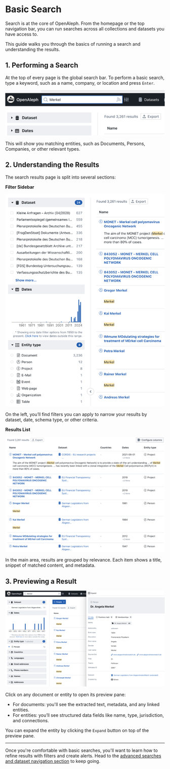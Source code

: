 # Basic Search

Search is at the core of OpenAleph. From the homepage or the top navigation bar, you can run searches across all collections and datasets you have access to.

This guide walks you through the basics of running a search and understanding the results.

## 1. Performing a Search
At the top of every page is the global search bar. To perform a basic search, type a keyword, such as a name, company, or location and press `Enter`.

<div align="center">
  <img src="../../assets/images/simple_search.png" alt="The OpenAleph search bar" width="600"/>
</div>

This will show you matching entities, such as Documents, Persons, Companies, or other relevant types.

## 2. Understanding the Results

The search results page is split into several sections:

**Filter Sidebar**

<div align="center">
  <img src="../../assets/images/search_filter.png" alt="The OpenAleph search filters" width="600"/>
</div>

On the left, you’ll find filters you can apply to narrow your results by dataset, date, schema type, or other criteria.

**Results List**

<div align="center">
  <img src="../../assets/images/resultlist.png" alt="The OpenAleph search result list" width="800"/>
</div>

In the main area, results are grouped by relevance. Each item shows a title, snippet of matched content, and metadata.

## 3. Previewing a Result

<div align="center">
  <img src="../../assets/images/result_preview.png" alt="The OpenAleph search result preview" width="800"/>
</div>

Click on any document or entity to open its preview pane:

- For documents: you'll see the extracted text, metadata, and any linked entities.
- For entities: you’ll see structured data fields like name, type, jurisdiction, and connections.

You can expand the entity by clicking the `Expand` button on top of the preview pane.


---

Once you're comfortable with basic searches, you'll want to learn how to refine results with filters and create alerts. Head to the [advanced searches and dataset navigation section](../102/index.md) to keep going.
